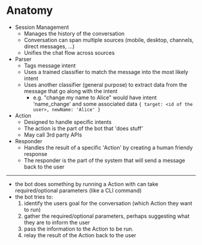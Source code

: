 # Anatomy
* Session Management
	- Manages the history of the conversation
	- Conversation can span multiple sources (mobile, desktop, channels, direct messages, ...)
	- Unifies the chat flow across sources
* Parser
	- Tags message intent
	- Uses a trained classifier to match the message into the most likely intent
	- Uses another classifier (general purpose) to extract data from the message that go along with the intent
		- e.g. "change my name to Alice" would have intent 'name_change' and some associated data `{ target: <id of the user>, newName: 'Alice' }`
* Action
	- Designed to handle specific intents
	- The action is the part of the bot that 'does stuff'
	- May call 3rd party APIs
* Responder
	- Handles the result of a specific 'Action' by creating a human friendy response
	- The responder is the part of the system that will send a message back to the user

---

* the bot does something by running a Action with can take required/optional parameters (like a CLI command)
* the bot tries to:
	1. identify the users goal for the conversation (which Action they want to run)
	2. gather the required/optional parameters, perhaps suggesting what they are to inform the user
	3. pass the information to the Action to be run.
	4. relay the result of the Action back to the user
